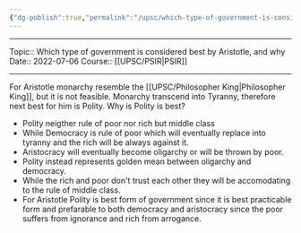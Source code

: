 ```yaml
---
{"dg-publish":true,"permalink":"/upsc/which-type-of-government-is-considered-best-by-aristotle-and-why/"}
---
```


----
Topic:: Which type of government is considered best by Aristotle, and why
Date:: 2022-07-06
Course:: [[UPSC/PSIR\|PSIR]] 

----
For Aristotle monarchy resemble the [[UPSC/Philosopher King\|Philosopher King]], but it is not feasible. Monarchy transcend into Tyranny, therefore next best for him is Polity. 
Why is Polity is best? 
- Polity neigther rule of poor nor rich but middle class 
- While Democracy is rule of poor which will eventually replace into tyranny and the rich will be always against it. 
- Aristocracy will eventually become oligarchy or will be thrown by poor. 
- Polity instead represents golden mean between oligarchy and democracy.
- While the rich and poor don't trust each other they will be accomodating to the rule of middle class. 
- For Aristotle Polity is best form of government since it is best practicable form and prefarable to both democracy and aristocracy since the poor suffers from ignorance and rich from arrogance. 




